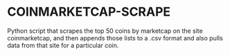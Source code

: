 # COINMARKETCAP-SCRAPE
Python script that scrapes the top 50 coins by marketcap on the site coinmarketcap, and then appends those lists to a .csv format and also pulls data from that site for a particular coin. 
